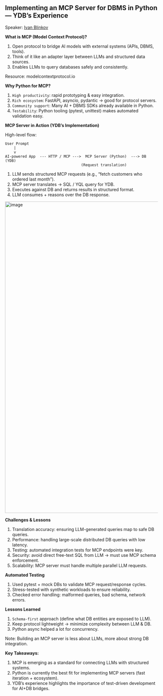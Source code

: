 ## Implementing an MCP Server for DBMS in Python — YDB’s Experience
Speaker: [Ivan Blinkov](https://www.linkedin.com/in/ivanblinkov/)

**What is MCP (Model Context Protocol)?**
1. Open protocol to bridge AI models with external systems (APIs, DBMS, tools).
2. Think of it like an adapter layer between LLMs and structured data sources.
3. Enables LLMs to query databases safely and consistently.

Resource: modelcontextprotocol.io

**Why Python for MCP?**
1. `High productivity`: rapid prototyping & easy integration.
2. `Rich ecosystem`: FastAPI, asyncio, pydantic → good for protocol servers.
3. `Community support`: Many AI + DBMS SDKs already available in Python.
4. `Testability`: Python tooling (pytest, unittest) makes automated validation easy.

**MCP Server in Action (YDB’s Implementation)**

High-level flow:
```
User Prompt
    |
    v
AI-powered App  --- HTTP / MCP --->  MCP Server (Python)  ---> DB (YDB)
                                   (Request translation)

```

1. LLM sends structured MCP requests (e.g., “fetch customers who ordered last month”).
2. MCP server translates → SQL / YQL query for YDB.
3. Executes against DB and returns results in structured format.
4. LLM consumes + reasons over the DB response.

<img width="1536" height="1024" alt="image" src="https://github.com/user-attachments/assets/b477731a-7235-4b9e-8416-bb5f8dce7964" />


**Challenges & Lessons**
1. Translation accuracy: ensuring LLM-generated queries map to safe DB queries.
2. Performance: handling large-scale distributed DB queries with low latency.
3. Testing: automated integration tests for MCP endpoints were key.
4. Security: avoid direct free-text SQL from LLM → must use MCP schema enforcement.
5. Scalability: MCP server must handle multiple parallel LLM requests.

**Automated Testing**
1. Used pytest + mock DBs to validate MCP request/response cycles.
2. Stress-tested with synthetic workloads to ensure reliability.
3. Checked error handling: malformed queries, bad schema, network errors.

**Lessons Learned**
1. `Schema-first` approach (define what DB entities are exposed to LLM).
2. Keep protocol lightweight → minimize complexity between LLM & DB.
3. Python async helped a lot for concurrency.

Note: Building an MCP server is less about LLMs, more about strong DB integration.

**Key Takeaways:**
1. MCP is emerging as a standard for connecting LLMs with structured systems.
2. Python is currently the best fit for implementing MCP servers (fast iteration + ecosystem).
3. YDB’s experience highlights the importance of test-driven development for AI+DB bridges.
